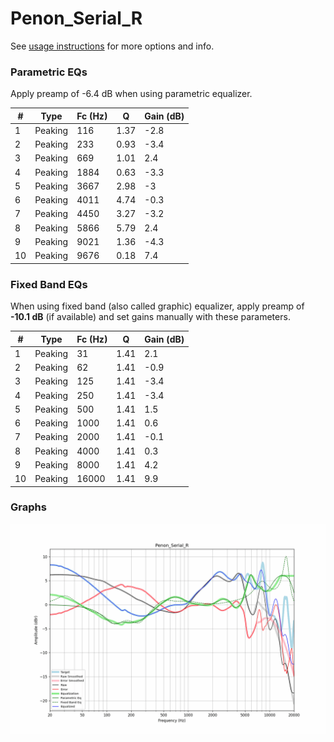 # Penon_Serial_R
See [usage instructions](https://github.com/jaakkopasanen/AutoEq#usage) for more options and info.

### Parametric EQs
Apply preamp of -6.4 dB when using parametric equalizer.

|   # | Type    |   Fc (Hz) |    Q |   Gain (dB) |
|-----|---------|-----------|------|-------------|
|   1 | Peaking |       116 | 1.37 |        -2.8 |
|   2 | Peaking |       233 | 0.93 |        -3.4 |
|   3 | Peaking |       669 | 1.01 |         2.4 |
|   4 | Peaking |      1884 | 0.63 |        -3.3 |
|   5 | Peaking |      3667 | 2.98 |        -3   |
|   6 | Peaking |      4011 | 4.74 |        -0.3 |
|   7 | Peaking |      4450 | 3.27 |        -3.2 |
|   8 | Peaking |      5866 | 5.79 |         2.4 |
|   9 | Peaking |      9021 | 1.36 |        -4.3 |
|  10 | Peaking |      9676 | 0.18 |         7.4 |

### Fixed Band EQs
When using fixed band (also called graphic) equalizer, apply preamp of **-10.1 dB** (if available) and set gains manually with these parameters.

|   # | Type    |   Fc (Hz) |    Q |   Gain (dB) |
|-----|---------|-----------|------|-------------|
|   1 | Peaking |        31 | 1.41 |         2.1 |
|   2 | Peaking |        62 | 1.41 |        -0.9 |
|   3 | Peaking |       125 | 1.41 |        -3.4 |
|   4 | Peaking |       250 | 1.41 |        -3.4 |
|   5 | Peaking |       500 | 1.41 |         1.5 |
|   6 | Peaking |      1000 | 1.41 |         0.6 |
|   7 | Peaking |      2000 | 1.41 |        -0.1 |
|   8 | Peaking |      4000 | 1.41 |         0.3 |
|   9 | Peaking |      8000 | 1.41 |         4.2 |
|  10 | Peaking |     16000 | 1.41 |         9.9 |

### Graphs
![](./Penon_Serial_R.png)
